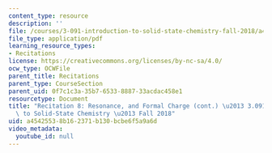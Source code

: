 ```yaml
---
content_type: resource
description: ''
file: /courses/3-091-introduction-to-solid-state-chemistry-fall-2018/a45425538b162371b130bcbe6f5a9a6d_MIT3_091F18_REC8.pdf
file_type: application/pdf
learning_resource_types:
- Recitations
license: https://creativecommons.org/licenses/by-nc-sa/4.0/
ocw_type: OCWFile
parent_title: Recitations
parent_type: CourseSection
parent_uid: 0f7c1c3a-35b7-6533-8887-33acdac458e1
resourcetype: Document
title: "Recitation 8: Resonance, and Formal Charge (cont.) \u2013 3.091 Introduction\
  \ to Solid-State Chemistry \u2013 Fall 2018"
uid: a4542553-8b16-2371-b130-bcbe6f5a9a6d
video_metadata:
  youtube_id: null
---
```

